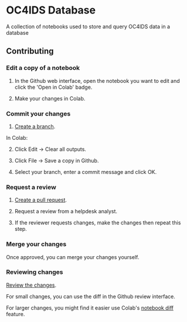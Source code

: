 # OC4IDS Database

A collection of notebooks used to store and query OC4IDS data in a database

## Contributing

### Edit a copy of a notebook

1. In the Github web interface, open the notebook you want to edit and click the 'Open in Colab' badge.

2. Make your changes in Colab.

### Commit your changes

1. [Create a branch](https://docs.github.com/en/free-pro-team@latest/github/collaborating-with-issues-and-pull-requests/creating-and-deleting-branches-within-your-repository#creating-a-branch).

In Colab:

2. Click Edit -> Clear all outputs.

3. Click File -> Save a copy in Github.

4. Select your branch, enter a commit message and click OK.

### Request a review

1. [Create a pull request](https://docs.github.com/en/free-pro-team@latest/github/collaborating-with-issues-and-pull-requests/creating-a-pull-request).

2. Request a review from a helpdesk analyst.

3. If the reviewer requests changes, make the changes then repeat this step.

### Merge your changes

Once approved, you can merge your changes yourself.

### Reviewing changes

[Review the changes](https://docs.github.com/en/free-pro-team@latest/github/collaborating-with-issues-and-pull-requests/reviewing-proposed-changes-in-a-pull-request).

For small changes, you can use the diff in the Github review interface.

For larger changes, you might find it easier use Colab's [notebook diff](https://colab.research.google.com/diff) feature.
